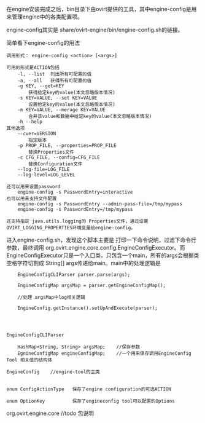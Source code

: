 
在engine安装完成之后，bin目录下由ovirt提供的工具，其中engine-config是用来管理engine中的各类配置项。

engine-config其实是 share/ovirt-engine/bin/engine-config.sh的链接。

简单看下engine-config的用法

    调用形式： engine-config <action> [<args>]
    
    可用的形式是ACTION包括
        -l, --list  列出所有可配置的值
        -a, --all   获得所有可配置的值
        -g KEY, --get=KEY
            获得给定key的value(本文忽略版本情况)
        -s KEY=VALUE, --set KEY=VALUE
            设置给定key的value(本文忽略版本情况)
        -m KEY=VALUE, --merage KEY=VALUE
            合并该value和数据中给定key的value(本文忽略版本情况)
        -h --help
    其他选项
        --cver=VERSION
            指定版本
        -p PROP_FILE, --properties=PROP_FILE
            替换Properties文件
        -c CFG_FILE, --config=CFG_FILE 
            替换Configuration文件
        --log-file=LOG_FILE
        --log-level=LOG_LEVEL

    还可以用来设置password
        engine-config -s PasswordEntry=interactive
    也可以用来支持文件配置
        engine-config -s PasswordEntry --admin-pass-file=/tmp/mypass
        engine-config -s PasswordEntry=/tmp/mypass
    
    还支持指定 java.utils.logging的 Properties文件，通过设置OVIRT_LOGGING_PROPERTIES环境变量给engine-config。
    

进入engine-config.sh，发现这个脚本主要是 打印一下命令说明，过滤下命令行参数，最终调用 org.ovirt.engine.core.config.EngineConfigExecutor。而EngineConfigExecutor只是一个入口类，只包含一个main，所有的args会根据类空格字符切割成 String[] args传递给main。main中的处理逻辑是
        
        EngineConfigCLIParser parser.parse(args);
        
        EngineConfigMap argsMap = parser.getEngineConfigMap();
        
        //处理 argsMap中log相关逻辑
        
        EngineConfig.getInstance().setUpAndExecute(parser);
        



    EngineConfigCLIParser
        
        HashMap<String, String> argsMap;    //保存参数
        EgnineConfigMap engineConfigMap;    //一个用来保存调用EngineConfig Tool 相关值的结构体
        
    EngineConfig    //engine-tool的主类
    
    
    enum ConfigActionType   保存了engine configuration的可选ACTION
    
    enum OptionKey          保存了engineconfig tool可以配置的Options
    
    
    
    
org.ovirt.engine.core //todo 包说明
